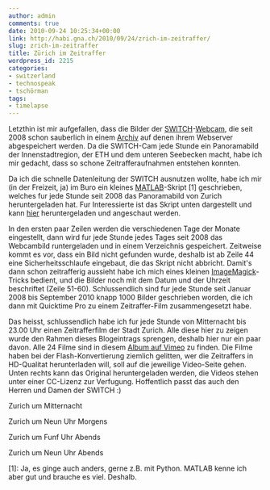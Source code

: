 ```yaml
---
author: admin
comments: true
date: 2010-09-24 10:25:34+00:00
link: http://habi.gna.ch/2010/09/24/zrich-im-zeitraffer/
slug: zrich-im-zeitraffer
title: Zürich im Zeitraffer
wordpress_id: 2215
categories:
- switzerland
- technospeak
- tschörman
tags:
- timelapse
---
```


Letzthin ist mir aufgefallen, dass die Bilder der [SWITCH](http://switch.ch/)-[Webcam](http://cam.switch.ch/about.en.html), die seit 2008 schon sauberlich in einem [Archiv](http://cam.switch.ch/cgi-bin/pano2.pl) auf denen ihrem Webserver abgespeichert werden. Da die SWITCH-Cam jede Stunde ein Panoramabild der Innenstadtregion, der ETH und dem unteren Seebecken macht, habe ich mir gedacht, dass so schone Zeitrafferaufnahmen entstehen konnten.




Da ich die schnelle Datenleitung der SWITCH ausnutzen wollte, habe ich mir (in der Freizeit, ja) im Buro ein kleines [MATLAB](http://de.wikipedia.org/wiki/Matlab)-Skript [1] geschrieben, welches fur jede Stunde seit 2008 das Panoramabild von Zurich heruntergeladen hat. Fur Interessierte ist das Skript unten dargestellt und kann [hier](http://habi.pastebin.com/gYCjzhFx) heruntergeladen und angeschaut werden.







In den ersten paar Zeilen werden die verschiedenen Tage der Monate eingestellt, dann wird fur jede Stunde jedes Tages seit 2008 das Webcambild runtergeladen und in einem Verzeichnis gespeichert. Zeitweise kommt es vor, dass ein Bild nicht gefunden wurde, deshalb ist ab Zeile 44 eine Sicherheitsschlaufe eingebaut, die das Skript nicht abbricht. Damit's dann schon zeitrafferig aussieht habe ich mich eines kleinen [ImageMagick](http://www.imagemagick.org/)-Tricks bedient, und die Bilder noch mit dem Datum und der Uhrzeit beschriftet (Zeile 51-60). Schlussendlich sind fur jede Stunde seit Januar 2008 bis September 2010 knapp 1000 Bilder geschrieben worden, die ich dann mit Quicktime Pro zu einem Zeitraffer-Film zusammengesetzt habe.




Das heisst, schlussendlich habe ich fur jede Stunde von Mitternacht bis 23.00 Uhr einen Zeitrafferfilm der Stadt Zurich. Alle diese hier zu zeigen wurde den Rahmen dieses Blogeintrags sprengen, deshalb hier nur ein paar davon. Alle 24 Filme sind in diesem [Album auf Vimeo](http://vimeo.com/album/1179251) zu finden. Die Filme haben bei der Flash-Konvertierung ziemlich gelitten, wer die Zeitraffers in HD-Qualitat herunterladen will, soll auf die jeweilige Video-Seite gehen. Unten rechts kann das Original heruntergeladen werden, die Videos stehen unter einer CC-Lizenz zur Verfugung. Hoffentlich passt das auch den Herren und Damen der SWITCH :)




Zurich um Mitternacht







Zurich um Neun Uhr Morgens




  





Zurich um Funf Uhr Abends




  





Zurich um Neun Uhr Abends




[1]: Ja, es ginge auch anders, gerne z.B. mit Python. MATLAB kenne ich aber gut und brauche es viel. Deshalb.  

